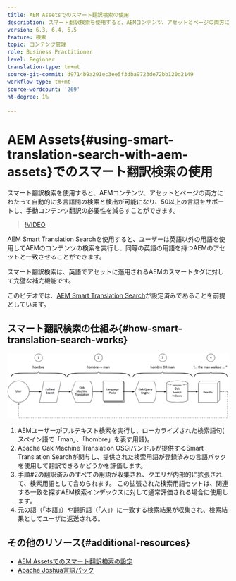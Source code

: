 ```yaml
---
title: AEM Assetsでのスマート翻訳検索の使用
description: スマート翻訳検索を使用すると、AEMコンテンツ、アセットとページの両方にわたって自動的に多言語間の検索と検出が可能になり、50以上の言語をサポートし、手動コンテンツ翻訳の必要性を減らすことができます。
version: 6.3, 6.4, 6.5
feature: 検索
topic: コンテンツ管理
role: Business Practitioner
level: Beginner
translation-type: tm+mt
source-git-commit: d9714b9a291ec3ee5f3dba9723de72bb120d2149
workflow-type: tm+mt
source-wordcount: '269'
ht-degree: 1%

---
```



# AEM Assets{#using-smart-translation-search-with-aem-assets}でのスマート翻訳検索の使用

スマート翻訳検索を使用すると、AEMコンテンツ、アセットとページの両方にわたって自動的に多言語間の検索と検出が可能になり、50以上の言語をサポートし、手動コンテンツ翻訳の必要性を減らすことができます。

>[!VIDEO](https://video.tv.adobe.com/v/21297/?quality=9&learn=on)

AEM Smart Translation Searchを使用すると、ユーザーは英語以外の用語を使用してAEMのコンテンツの検索を実行し、同等の英語の用語を持つAEMのアセットと一致させることができます。

スマート翻訳検索は、英語でアセットに適用されるAEMのスマートタグに対して完璧な補完機能です。

このビデオでは、[AEM Smart Translation Search](smart-translation-search-technical-video-setup.md)が設定済みであることを前提としています。

## スマート翻訳検索の仕組み{#how-smart-translation-search-works}

![スマート翻訳検索のフロー図](assets/smart-translation-search-flow.png)

1. AEMユーザーがフルテキスト検索を実行し、ローカライズされた検索語句( スペイン語で「man」、「hombre」を表す用語)。
2. Apache Oak Machine Translation OSGiバンドルが提供するSmart Translation Searchが関与し、提供された検索用語が登録済みの言語パックを使用して翻訳できるかどうかを評価します。
3. 手順#2の翻訳済みのすべての用語が収集され、クエリが内部的に拡張されて、検索用語として含められます。 この拡張された検索用語セットは、関連する一致を探すAEM検索インデックスに対して通常評価される場合に使用します。
4. 元の語（「本語」）や翻訳語（「人」）に一致する検索結果が収集され、検索結果としてユーザに返送される。

## その他のリソース{#additional-resources}

* [AEM Assetsでのスマート翻訳検索の設定](smart-translation-search-technical-video-setup.md)
* [Apache Joshua言語パック](https://cwiki.apache.org/confluence/display/JOSHUA/Language+Packs)